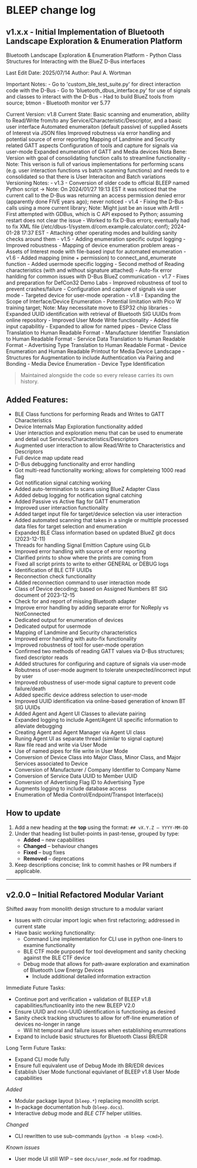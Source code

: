# BLEEP change log

## v1.x.x - Initial Implementation of Bluetooth Landscape Exploration & Enumeration Platform

   Bluetooth Landscape Exploration & Enumeration Platform
       - Python Class Structures for Interacting with the BlueZ D-Bus interfaces

   Last Edit Date:         2025/07/14
   Author:                 Paul A. Wortman

   Important Notes:
       - Go to 'custom_ble_test_suite.py' for direct interaction code with the D-Bus
       - Go to 'bluetooth_dbus_interface.py' for use of signals and classes to interact with the D-Bus
       - Had to build BlueZ tools from source; btmon - Bluetooth monitor ver 5.77

   Current Version:        v1.8
   Current State:          Basic scanning and enumeration, ability to Read/Write from/to any Service/Characteristic/Descriptor, and a basic user interface
                           Automated enumeraiton (default passive) of supplied Assets of Interest via JSON files
                           Improved robutness via error handling and potential source of error reporting
                           Mapping of Landmine and Security related GATT aspects
                           Configuration of tools and capture for signals via user-mode
                           Expanded enumeration of GATT and Media devices
   Nota Bene:              Version with goal of consolidating function calls to streamline functionality
                           - Note: This verison is full of various implementations for performing scans (e.g. user interaction functions vs batch scanning functions) and needs to e consolidated so that there is User Interaciton and Batch variations
   Versioning Notes:
       - v1.3  -   Conversion of older code to official BLEEP named Python script
           -> Note: On 2024/01/27 19:13 EST it was noticed that the current call to the D-Bus was returning an access permission denied error (apparently done FIVE years ago); never noticed
       - v1.4  -   Fixing the D-Bus calls using a more current library; Note: Might just be an issue with ArtII
           - First attempted with GDBus, which is C API exposed to Python; assuming restart does not clear the issue
           - Worked to fix D-Bus errors; eventually had to fix XML file (/etc/dbus-1/system.d/com.example.calculator.conf); 2024-01-28 17:37 EST
           - Attaching other operating modes and building sanity checks around them
       - v1.5  -   Adding enumeration specific output logging
           - Improved robustness
           - Mapping of device enumeration problem areas
           - Assets of Interest mode with file-based input for automated enumeration
       - v1.6  -   Added mapping (mine + permission) to connect_and_enumerate function
           - Added usermode specific logging
           - Second method of Reading characteristics (with and without signature attached)
           - Auto-fix error hanlding for common issues with D-Bus BlueZ communication
       - v1.7  -   Fixes and preparation for DefCon32 Demo Labs
           - Improved robustness of tool to prevent crashes/failure
           - Configuration and capture of signals via user mode
           - Targeted device for user-mode operation
       - v1.8  -   Expanding the Scope of Interface/Device Enumeration
           - Potential limitation with Pico W training target; Note: May necessitate move to ESP32 chip libraries
           - Expanded UUID identification with retrieval of Bluetooth SIG UUIDs from online repository
           - Improved User Mode Write functionality
               - Added file input capabilitiy
               - Expanded to allow for named pipes
           - Device Class Translation to Human Readable Format
           - Manufacturer Identifier Translation to Human Readable Format
           - Service Data Translation to Human Readable Format
           - Advertising Type Translation to Human Readable Format
           - Device Enumeration and Human Readable Printout for Media Device Landscape
           - Structures for Augmentation to include Authentication via Pairing and Bonding
           - Media Device Enumeration
           - Device Type Identification

> Maintained alongside the code so every release carries its own history.

## Added Features:
- BLE Class functions for performing Reads and Writes to GATT Characteristics
- Device Internals Map Exploration functionality added
- User interaction and exploration menu that can be used to enumerate and detail out Services/Characteristics/Descriptors
- Augmented user interaction to allow Read/Write to Characteristics and Descriptors
- Full device map update read
- D-Bus debugging functionality and error handling
- Got multi-read functionality working; allows for completeing 1000 read flag
- Got notification signal catching working
- Added auto-termination to scans using BlueZ Adapter Class
- Added debug logging for notification signal catching
- Added Passive vs Active flag for GATT enumeration
- Improved user interaction functionality
- Added target input file for target/device selection via user interaction
- Added automated scanning that takes in a single or multtiple processed data files for target selection and enumeration
- Expanded BLE Class information based on updated BlueZ git docs (2023-12-11)
- Threads for handling Signal Emittion Capture using GLib
- Improved error handling with source of error reporting
- Clarified prints to show where the prints are coming from
- Fixed all script prints to write to either GENERAL or DEBUG logs
- Identification of BLE CTF UUIDs
- Reconnection check functionality
- Added reconnection command to user interaction mode
- Class of Device decoding; based on Assigned Numbers BT SIG document of 2023-12-15
- Check for and report of missing Bluetooth adapter
- Improve error handling by adding separate error for NoReply vs NotConnected
- Dedicated output for enumeration of devices
- Dedicated output for usermode
- Mapping of Landmine and Security characteristics
- Improved error handling with auto-fix functionality
- Improved robustness of tool for user-mode operation
- Confirmed two methods of reading GATT values via D-Bus structures; fixed descriptor reads
- Added structures for configuring and capture of signals via user-mode
- Robutness of user-mode augment to tolerate unexpected/incorrect input by user
- Improved robustness of user-mode signal capture to prevent code failure/death
- Added specific device address selection to user-mode
- Improved UUID identification via online-based generation of known BT SIG UUIDs
- Added Agent and Agent UI Classes to alleviate pairing
- Expanded logging to include Agent/Agent UI specific information to alleviate debugging
- Creating Agent and Agent Manager via Agent UI class
- Runing Agent UI as separate thread (similar to signal capture)
- Raw file read and write via User Mode
- Use of named pipes for file write in User Mode
- Conversion of Device Class into Major Class, Minor Class, and Major Services associated to Device
- Conversion of Manufacturer / Company Identifier to Company Name
- Conversion of Service Data UUID to Member UUID
- Conversion of Advertising Flag ID to Advertising Type
- Augments logging to include database access
- Enumeration of Media Control/Endpoint/Transpot Interface(s)


## How to update

1. Add a new heading at the **top** using the format:
   `## vX.Y.Z – YYYY-MM-DD`
2. Under that heading list bullet-points in past-tense, grouped by type:
   - **Added** – new capabilities
   - **Changed** – behaviour changes
   - **Fixed** – bug fixes
   - **Removed** – deprecations
3. Keep descriptions concise; link to commit hashes or PR numbers if applicable.

---

## v2.0.0 – Initial Refactored Modular Variant

Shifted away from monolith design structure to a modular variant
- Issues with circular import logic when first refactoring; addressed in current state
- Have basic working functionality:
    - Command Line implementation for CLI use in python one-liners to examine functionality
    - BLE CTF mode purposed for tool development and sanity checking against the BLE CTF device
    - Debug mode that allows for path-aware exploration and examination of Bluetooth Low Energy Devices
        - Include additional detailed information extraction

Immediate Future Tasks:
- Continue port and verification + validation of BLEEP v1.8 capabilities/functioanlity into the new BLEEP V2.0 
- Ensure UUID and non-UUID identification is functioning as desired
- Sanity check tracking structures to allow for off-line enumeration of devices no-longer in range
    - Will hit temporal and failure issues when establishing enumreations
- Expand to include basic structures for Bluetooth Classi BR/EDR

Long Term Future Tasks:
- Expand CLI mode fully
- Ensure full equivalent use of Debug Mode ith BR/EDR devices
- Establish User Mode functional equivlanet of BLEEP v1.8 User Mode capabilities

*Added*
- Modular package layout (`bleep.*`) replacing monolith script.
- In-package documentation hub (`bleep.docs`).
- Interactive *debug* mode and *BLE CTF* helper utilities.

*Changed*
- CLI rewritten to use sub-commands (`python -m bleep <cmd>`).

*Known issues*
- User mode UI still WIP – see `docs/user_mode.md` for roadmap. 
